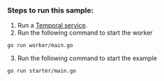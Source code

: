 ### Steps to run this sample:
1) Run a [Temporal service](https://github.com/temporalio/samples-go/tree/main/#how-to-use).
2) Run the following command to start the worker
```
go run worker/main.go
```
3) Run the following command to start the example
```
go run starter/main.go
```
